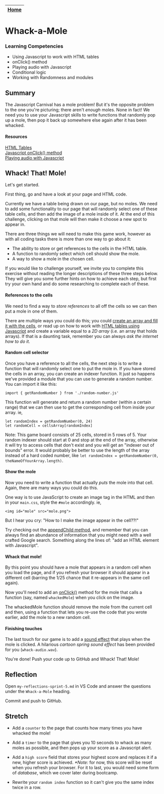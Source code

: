 [Home](../README.md)|
---|

# Whack-a-Mole

### Learning Competencies

- Using Javascript to work with HTML tables
- onClick() method
- Playing audio with Javascript
- Conditional logic
- Working with Randomness and modules

## Summary

The Javascript Carnival has a mole problem! But it's the opposite problem to the one you're picturing; there aren't _enough_ moles. None in fact! We need you to use your Javascript skills to write functions that randomly pop up a mole, then pop it back up somewhere else again after it has been whacked.

#### Resources

[HTML Tables](https://www.w3schools.com/html/html_tables.asp)\
[Javascript onClick() method](https://www.w3schools.com/jsref/event_onclick.asp)\
[Playing audio with Javascript](https://gomakethings.com/how-to-play-a-sound-with-javascript/)

## Whack! That! Mole!

Let's get started.

First thing, go and have a look at your page and HTML code. 

Currently we have a table being drawn on our page, but no moles. We need to add some functionality to our page that will randomly select one of these table cells, and then add the image of a mole inside of it. At the end of this challenge, clicking on that mole will then make it choose a new spot to appear in.

There are three things we will need to make this game work, however as with all coding tasks there is more than one way to go about it:

- The ability to store or get references to the cells in the HTML table.
- A function to randomly select which cell should show the mole.
- A way to show a mole in the chosen cell.

If you would like to challenge yourself, we invite you to complete this exercise without reading the longer descriptions of these three steps below. They will give you some further hints on how to achieve each step, but first try your own hand and do some researching to complete each of these.

#### References to the cells

We need to find a way to _store references_ to all off the cells so we can then put a mole in one of them. 

There are multiple ways you could do this; you could [create an array and fill it with the cells](https://www.w3schools.com/jsref/met_document_getelementsbytagname.asp), or read up on how to work with [HTML tables using Javascript](https://www.w3schools.com/jsref/coll_table_cells.asp) and create a variable equal to a _2D array_ (i.e. an array that holds arrays). If that is a daunting task, remember you can always *ask the internet how to do it*.

#### Random cell selector

Once you have a reference to all the cells, the next step is to write a function that will randomly select one to put the mole in. If you have stored the cells in an array, you can create an indexer function. 
It just so happens we've provided a module that you can use to generate a random number. You can import it like this:

`import { getRandomNumber } from './random-number.js'`

This function will generate and return a random number (within a certain range) that we can then use to get the corresponding cell from inside your array. ie, 

```
let randomIndex = getRandomNumber(0, 24)
let randomCell = cellsArray[randomIndex]
```

Note: This game board consists of 25 cells, stored in 5 rows of 5. Your random indexer should start at 0 and stop at the end of the array, otherwise it will try to access cells that don't exist and you will get an "indexer out of bounds" error. It would probably be better to use the length of the array instead of a hard coded number, like `let randomIndex = getRandomNumber(0, theNameOfYourArray.length)`.

#### Show the mole

Now you need to write a function that actually _puts_ the mole into that cell. Again, there are many ways you could do this. 

One way is to use JavaScript to create an image tag in the HTML and then in your `main.css`, style the `#mole` accordingly. ie, 

```
<img id="mole" src="mole.png">
```

But I hear you cry: "How to I make the image appear in the cell??!"

Try checking out the [appendChild method](https://www.w3schools.com/jsref/met_node_appendchild.asp), and remember that you can always find an abundance of information that you might need with a well crafted Google search. Something along the lines of: "add an HTML element with Javascript".

#### Whack that mole!

By this point you should have a mole that appears in a random cell when you load the page, and if you refresh your browser it should appear in a different cell (barring the 1/25 chance that it re-appears in the same cell again). 

Now you'll need to add an [onClick()](https://www.w3schools.com/jsref/event_onclick.asp) method for the mole that calls a function (say, named `whackedMole`) when you click on the image. 

The whackedMole function should remove the mole from the current cell and then, using a function that lets you re-use the code that you wrote earlier, add the mole to a new random cell.

#### Finishing touches

The last touch for our game is to add a [sound effect](https://www.developphp.com/lib/JavaScript/Audio) that plays when the mole is clicked. A hilarious _cartoon spring sound effect_ has been provided for you (`whack-audio.wav`).

You're done! Push your code up to GitHub and Whack! That! Mole!

## Reflection

Open `my-reflections-sprint-5.md` in VS Code and answer the questions under the `Whack-a-Mole` heading.

Commit and push to GitHub.

## Stretch

- Add a `counter` to the page that counts how many times you have whacked the mole!

- Add a `timer` to the page that gives you 10 seconds to whack as many moles as possible, and then pops up your score as a Javascript alert.

- Add a `high score` field that stores your highest score and replaces it if a new, higher score is achieved. _*Note:_ for now, this score will be reset when you refresh your browser. For it to last, you would need some form of _database_, which we  cover later during bootcamp.

- Rewrite your `random index` function so it can't give you the same index twice in a row. 
